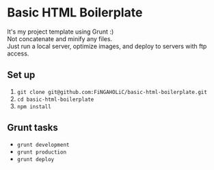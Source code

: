 # Basic HTML Boilerplate

It's my project template using Grunt :)  
Not concatenate and minify any files.  
Just run a local server, optimize images, and deploy to servers with ftp access.

## Set up

1. `git clone git@github.com:FiNGAHOLiC/basic-html-boilerplate.git`
2. `cd basic-html-boilerplate`
3. `npm install`

## Grunt tasks

* `grunt development`
* `grunt production`
* `grunt deploy`
